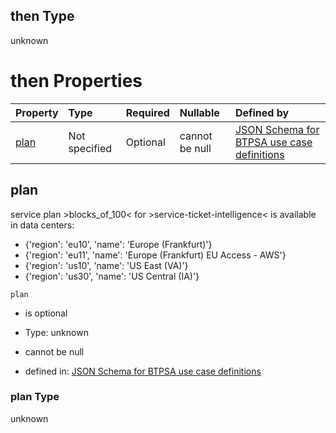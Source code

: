 ## then Type

unknown

# then Properties

| Property      | Type          | Required | Nullable       | Defined by                                                                                                                                                                                                                                        |
| :------------ | :------------ | :------- | :------------- | :------------------------------------------------------------------------------------------------------------------------------------------------------------------------------------------------------------------------------------------------ |
| [plan](#plan) | Not specified | Optional | cannot be null | [JSON Schema for BTPSA use case definitions](btpsa-usecase-properties-services-items-allof-1-then-allof-113-then-allof-0-then-properties-plan.md "undefined#/properties/services/items/allOf/1/then/allOf/113/then/allOf/0/then/properties/plan") |

## plan

service plan >blocks\_of\_100< for >service-ticket-intelligence< is available in data centers:

*   {'region': 'eu10', 'name': 'Europe (Frankfurt)'}
*   {'region': 'eu11', 'name': 'Europe (Frankfurt) EU Access - AWS'}
*   {'region': 'us10', 'name': 'US East (VA)'}
*   {'region': 'us30', 'name': 'US Central (IA)'}

`plan`

*   is optional

*   Type: unknown

*   cannot be null

*   defined in: [JSON Schema for BTPSA use case definitions](btpsa-usecase-properties-services-items-allof-1-then-allof-113-then-allof-0-then-properties-plan.md "undefined#/properties/services/items/allOf/1/then/allOf/113/then/allOf/0/then/properties/plan")

### plan Type

unknown
